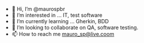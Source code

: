 - 👋 Hi, I’m @maurospbr
- 👀 I’m interested in ... IT, test software
- 🌱 I’m currently learning ... Gherkin, BDD
- 💞️ I’m looking to collaborate on QA, software testing.
- 📫 How to reach me mauro_sp@live.coom

<!---
maurospbr/maurospbr is a ✨ special ✨ repository because its `README.md` (this file) appears on your GitHub profile.
You can click the Preview link to take a look at your changes.
--->
